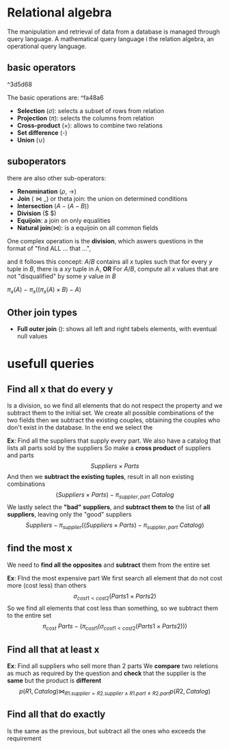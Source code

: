 # Relational algebra
The manipulation and retrieval of data from a database is managed through query language. A mathematical query language i the relation algebra, an operational query language.

## basic operators

^3d5d68

The basic operations are: ^fa48a6
- **Selection** ($\sigma$): selects a subset of rows from relation
- **Projection** ($\pi$): selects the columns from relation
- **Cross-product** ($\times$): allows to combine two relations
- **Set difference** (-)
- **Union** ($\cup$)

## suboperators
there are also other sub-operators:
- **Renomination** ($\rho$, $\rightarrow$)
- **Join** ($\Join \_$) or theta join: the union on determined conditions
- **Intersection** ($A-(A-B)$)
- **Division** ($ $)
- **Equijoin**: a join on only equalities
- **Natural join**($\Join$): is a equijoin on all common fields

One complex operation is the **division**, which aswers questions in the format of "find ALL ... that ...",

and it follows this concept:
$A/B$ contains all $x$ tuples such that for every $y$ tuple in $B$, there is a $xy$ tuple in A, **OR** For $A/B$, compute all $x$ values that are not "disqualified" by some $y$ value in $B$

$\pi_{x}(A)\ -\ \pi_{x}((\pi_{x}(A)\times B)-A)$

## Other join types

- **Full outer join** (): shows all left and right tabels elements, with eventual null values

# usefull queries
## Find all x that do every y
Is a division, so we find all elements that do not respect the property and we  subtract them to the initial set. 
We create all possible combinations of the two fields then we subtract the existing couples, obtaining the couples who don't exist in the database. In the end we select the 

**Ex**: Find all the suppliers that supply every part. We also have a catalog that lists all parts sold by the suppliers
So make a **cross product** of suppliers and parts
$$Suppliers\times Parts$$
And then we **subtract the existing tuples**, result in all non existing combinations
$$(Suppliers\times Parts)-\pi_{supplier, part}\ Catalog$$
We lastly select the **"bad" suppliers**, and **subtract them to** the list of **all suppliers**, leaving only the "good" suppliers
$$Suppliers-\pi_{supplier}((Suppliers\times Parts)-\pi_{supplier, part}\ Catalog)$$
## find the most x 
We need to **find all the opposites** and **subtract** them from the entire set

**Ex**: FInd the most expensive part
We first search all element that do not cost more (cost less) than others
$$\sigma_{cost1<cost2}(Parts1\times Parts2)$$
So we find all elements that cost less than something, so we subtract them to the entire set
$$\pi_{cost}\ Parts-(\pi_{cost1}(\sigma_{cost1<cost2}(Parts1\times Parts2)))$$
## Find all that at least x
**Ex**: Find all suppliers who sell more than 2 parts
We **compare** two reletions as much as required by the question and **check** that the supplier is the **same** but the product is **different**
$$p(R1,Catalog)\bowtie_{R1.supplier= R2.supplier\wedge R1.part\neq R2.part}p(R2,Catalog)$$
## Find all that do exactly
Is the same as the previous, but subtract all the ones who exceeds the requirement